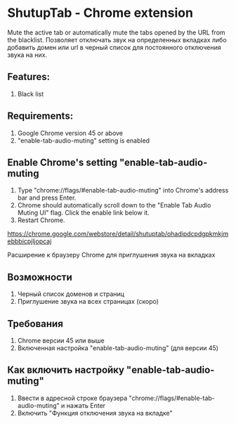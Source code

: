 # ShutupTab - Chrome extension

Mute the active tab or automatically mute the tabs opened by the URL from the blacklist.
Позволяет отключать звук на определенных вкладках либо добавить домен или url в черный список для постоянного отключения звука на них.

## Features:

1. Black list

## Requirements:

1. Google Chrome version 45 or above
2. "enable-tab-audio-muting" setting is enabled

## Enable Chrome's setting "enable-tab-audio-muting 

1. Type "chrome://flags/#enable-tab-audio-muting" into Chrome's address bar and press Enter.
2. Chrome should automatically scroll down to the "Enable Tab Audio Muting UI" flag. Click the enable link below it.
3. Restart Chrome.

https://chrome.google.com/webstore/detail/shutuptab/ohadipdcpdgpkmkjmebbbicpjljopcaj

Расширение к браузеру Chrome для приглушения звука на вкладках

## Возможности
1. Черный список доменов и страниц
2. Приглушение звука на всех страницах (скоро)

## Требования
1. Chrome версии 45 или выше
2. Включенная настройка "enable-tab-audio-muting" (для версии 45)

## Как включить настройку "enable-tab-audio-muting"
1. Ввести в адресной строке браузера "chrome://flags/#enable-tab-audio-muting" и нажать Enter
2. Включить "Функция отключения звука на вкладке"

